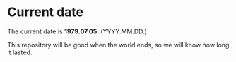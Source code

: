 # Current date

The current date is **1979.07.05.** (YYYY.MM.DD.)

This repository will be good when the world ends, so we will know how long it lasted.